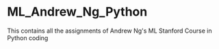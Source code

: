 # ML_Andrew_Ng_Python
This contains all the assignments of Andrew Ng's ML Stanford Course in Python coding
